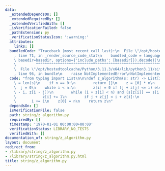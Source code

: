 ```yaml
---
data:
  _extendedDependsOn: []
  _extendedRequiredBy: []
  _extendedVerifiedWith: []
  _isVerificationFailed: false
  _pathExtension: py
  _verificationStatusIcon: ':warning:'
  attributes:
    links: []
  bundledCode: "Traceback (most recent call last):\n  File \"/opt/hostedtoolcache/Python/3.11.3/x64/lib/python3.11/site-packages/onlinejudge_verify/documentation/build.py\"\
    , line 71, in _render_source_code_stat\n    bundled_code = language.bundle(stat.path,\
    \ basedir=basedir, options={'include_paths': [basedir]}).decode()\n          \
    \         ^^^^^^^^^^^^^^^^^^^^^^^^^^^^^^^^^^^^^^^^^^^^^^^^^^^^^^^^^^^^^^^^^^^^^^^^^^^^^^^^^\n\
    \  File \"/opt/hostedtoolcache/Python/3.11.3/x64/lib/python3.11/site-packages/onlinejudge_verify/languages/python.py\"\
    , line 96, in bundle\n    raise NotImplementedError\nNotImplementedError\n"
  code: "from typing import List\n\n\ndef z_algorithm(s: str) -> List[int]:\n    n\
    \ = len(s)\n    if n == 0:\n        return []\n    z = [0] * n\n    i = 1\n  \
    \  j = 0\n    while i < n:\n        z[i] = 0 if (j + z[j] <= i) else min(j + z[j]\
    \ - i, z[i - j])\n        while (i + z[i] < n) and (s[z[i]] == s[i + z[i]]):\n\
    \            z[i] += 1\n        if j + z[j] < i + z[i]:\n            j = i\n \
    \       i += 1\n    z[0] = n\n    return z\n"
  dependsOn: []
  isVerificationFile: false
  path: string/z_algorithm.py
  requiredBy: []
  timestamp: '1970-01-01 00:00:00+00:00'
  verificationStatus: LIBRARY_NO_TESTS
  verifiedWith: []
documentation_of: string/z_algorithm.py
layout: document
redirect_from:
- /library/string/z_algorithm.py
- /library/string/z_algorithm.py.html
title: string/z_algorithm.py
---
```


